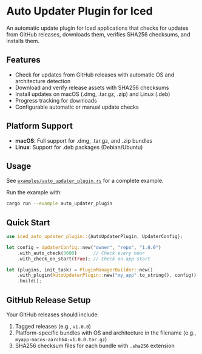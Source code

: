 # Auto Updater Plugin for Iced

An automatic update plugin for Iced applications that checks for updates from GitHub releases, downloads them, verifies SHA256 checksums, and installs them.

## Features

- Check for updates from GitHub releases with automatic OS and architecture detection
- Download and verify release assets with SHA256 checksums
- Install updates on macOS (.dmg, .tar.gz, .zip) and Linux (.deb)
- Progress tracking for downloads
- Configurable automatic or manual update checks

## Platform Support

- **macOS**: Full support for .dmg, .tar.gz, and .zip bundles
- **Linux**: Support for .deb packages (Debian/Ubuntu)

## Usage

See [`examples/auto_updater_plugin.rs`](../../examples/auto_updater_plugin.rs) for a complete example.

Run the example with:
```sh
cargo run --example auto_updater_plugin
```

## Quick Start

```rust
use iced_auto_updater_plugin::{AutoUpdaterPlugin, UpdaterConfig};

let config = UpdaterConfig::new("owner", "repo", "1.0.0")
    .with_auto_check(3600)      // Check every hour
    .with_check_on_start(true); // Check on app start

let (plugins, init_task) = PluginManagerBuilder::new()
    .with_plugin(AutoUpdaterPlugin::new("my_app".to_string(), config))
    .build();
```

## GitHub Release Setup

Your GitHub releases should include:
1. Tagged releases (e.g., `v1.0.0`)
2. Platform-specific bundles with OS and architecture in the filename (e.g., `myapp-macos-aarch64-v1.0.0.tar.gz`)
3. SHA256 checksum files for each bundle with `.sha256` extension
